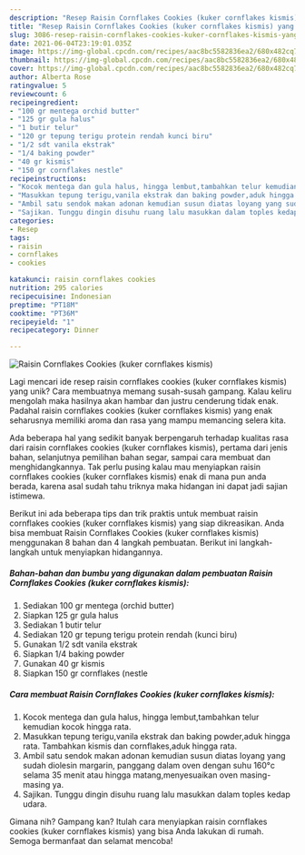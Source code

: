 ```yaml
---
description: "Resep Raisin Cornflakes Cookies (kuker cornflakes kismis) yang Bikin Ngiler"
title: "Resep Raisin Cornflakes Cookies (kuker cornflakes kismis) yang Bikin Ngiler"
slug: 3086-resep-raisin-cornflakes-cookies-kuker-cornflakes-kismis-yang-bikin-ngiler
date: 2021-06-04T23:19:01.035Z
image: https://img-global.cpcdn.com/recipes/aac8bc5582836ea2/680x482cq70/raisin-cornflakes-cookies-kuker-cornflakes-kismis-foto-resep-utama.jpg
thumbnail: https://img-global.cpcdn.com/recipes/aac8bc5582836ea2/680x482cq70/raisin-cornflakes-cookies-kuker-cornflakes-kismis-foto-resep-utama.jpg
cover: https://img-global.cpcdn.com/recipes/aac8bc5582836ea2/680x482cq70/raisin-cornflakes-cookies-kuker-cornflakes-kismis-foto-resep-utama.jpg
author: Alberta Rose
ratingvalue: 5
reviewcount: 6
recipeingredient:
- "100 gr mentega orchid butter"
- "125 gr gula halus"
- "1 butir telur"
- "120 gr tepung terigu protein rendah kunci biru"
- "1/2 sdt vanila ekstrak"
- "1/4 baking powder"
- "40 gr kismis"
- "150 gr cornflakes nestle"
recipeinstructions:
- "Kocok mentega dan gula halus, hingga lembut,tambahkan telur kemudian kocok hingga rata."
- "Masukkan tepung terigu,vanila ekstrak dan baking powder,aduk hingga rata. Tambahkan kismis dan cornflakes,aduk hingga rata."
- "Ambil satu sendok makan adonan kemudian susun diatas loyang yang sudah diolesin margarin, panggang dalam oven dengan suhu 160°c selama 35 menit atau hingga matang,menyesuaikan oven masing-masing ya."
- "Sajikan. Tunggu dingin disuhu ruang lalu masukkan dalam toples kedap udara."
categories:
- Resep
tags:
- raisin
- cornflakes
- cookies

katakunci: raisin cornflakes cookies 
nutrition: 295 calories
recipecuisine: Indonesian
preptime: "PT18M"
cooktime: "PT36M"
recipeyield: "1"
recipecategory: Dinner

---
```



![Raisin Cornflakes Cookies (kuker cornflakes kismis)](https://img-global.cpcdn.com/recipes/aac8bc5582836ea2/680x482cq70/raisin-cornflakes-cookies-kuker-cornflakes-kismis-foto-resep-utama.jpg)

Lagi mencari ide resep raisin cornflakes cookies (kuker cornflakes kismis) yang unik? Cara membuatnya memang susah-susah gampang. Kalau keliru mengolah maka hasilnya akan hambar dan justru cenderung tidak enak. Padahal raisin cornflakes cookies (kuker cornflakes kismis) yang enak seharusnya memiliki aroma dan rasa yang mampu memancing selera kita.

Ada beberapa hal yang sedikit banyak berpengaruh terhadap kualitas rasa dari raisin cornflakes cookies (kuker cornflakes kismis), pertama dari jenis bahan, selanjutnya pemilihan bahan segar, sampai cara membuat dan menghidangkannya. Tak perlu pusing kalau mau menyiapkan raisin cornflakes cookies (kuker cornflakes kismis) enak di mana pun anda berada, karena asal sudah tahu triknya maka hidangan ini dapat jadi sajian istimewa.




Berikut ini ada beberapa tips dan trik praktis untuk membuat raisin cornflakes cookies (kuker cornflakes kismis) yang siap dikreasikan. Anda bisa membuat Raisin Cornflakes Cookies (kuker cornflakes kismis) menggunakan 8 bahan dan 4 langkah pembuatan. Berikut ini langkah-langkah untuk menyiapkan hidangannya.

<!--inarticleads1-->

##### Bahan-bahan dan bumbu yang digunakan dalam pembuatan Raisin Cornflakes Cookies (kuker cornflakes kismis):

1. Sediakan 100 gr mentega (orchid butter)
1. Siapkan 125 gr gula halus
1. Sediakan 1 butir telur
1. Sediakan 120 gr tepung terigu protein rendah (kunci biru)
1. Gunakan 1/2 sdt vanila ekstrak
1. Siapkan 1/4 baking powder
1. Gunakan 40 gr kismis
1. Siapkan 150 gr cornflakes (nestle




<!--inarticleads2-->

##### Cara membuat Raisin Cornflakes Cookies (kuker cornflakes kismis):

1. Kocok mentega dan gula halus, hingga lembut,tambahkan telur kemudian kocok hingga rata.
1. Masukkan tepung terigu,vanila ekstrak dan baking powder,aduk hingga rata. Tambahkan kismis dan cornflakes,aduk hingga rata.
1. Ambil satu sendok makan adonan kemudian susun diatas loyang yang sudah diolesin margarin, panggang dalam oven dengan suhu 160°c selama 35 menit atau hingga matang,menyesuaikan oven masing-masing ya.
1. Sajikan. Tunggu dingin disuhu ruang lalu masukkan dalam toples kedap udara.




Gimana nih? Gampang kan? Itulah cara menyiapkan raisin cornflakes cookies (kuker cornflakes kismis) yang bisa Anda lakukan di rumah. Semoga bermanfaat dan selamat mencoba!
